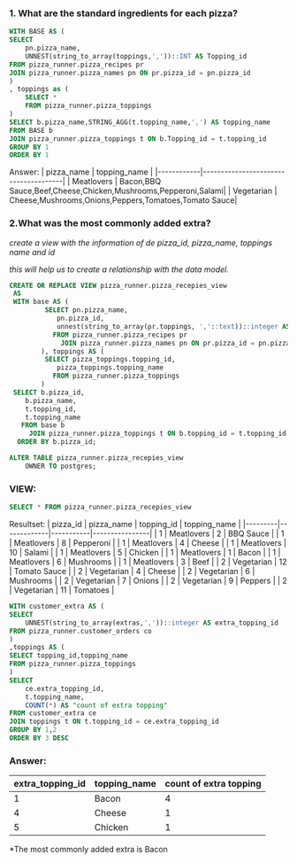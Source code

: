 ### 1. What are the standard ingredients for each pizza?
````SQL
WITH BASE AS (
SELECT 
	pn.pizza_name, 
	UNNEST(string_to_array(toppings,','))::INT AS Topping_id
FROM pizza_runner.pizza_recipes pr
JOIN pizza_runner.pizza_names pn ON pr.pizza_id = pn.pizza_id
)
, toppings as (
	SELECT *
	FROM pizza_runner.pizza_toppings
)
SELECT b.pizza_name,STRING_AGG(t.topping_name,',') AS topping_name
FROM BASE b
JOIN pizza_runner.pizza_toppings t ON b.Topping_id = t.topping_id
GROUP BY 1
ORDER BY 1
````
Answer: 
| pizza_name |             topping_name              |
|------------|--------------------------------------|
| Meatlovers  | Bacon,BBQ Sauce,Beef,Cheese,Chicken,Mushrooms,Pepperoni,Salami|
| Vegetarian | Cheese,Mushrooms,Onions,Peppers,Tomatoes,Tomato Sauce|

### 2.What was the most commonly added extra?
*create a view with the information of de pizza_id, pizza_name, toppings name and id*

*this will help us to create a relationship with the data model.*
````sql
CREATE OR REPLACE VIEW pizza_runner.pizza_recepies_view
 AS
 WITH base AS (
         SELECT pn.pizza_name,
            pn.pizza_id,
            unnest(string_to_array(pr.toppings, ','::text))::integer AS topping_id
           FROM pizza_runner.pizza_recipes pr
             JOIN pizza_runner.pizza_names pn ON pr.pizza_id = pn.pizza_id
        ), toppings AS (
         SELECT pizza_toppings.topping_id,
            pizza_toppings.topping_name
           FROM pizza_runner.pizza_toppings
        )
 SELECT b.pizza_id,
    b.pizza_name,
    t.topping_id,
    t.topping_name
   FROM base b
     JOIN pizza_runner.pizza_toppings t ON b.topping_id = t.topping_id
  ORDER BY b.pizza_id;

ALTER TABLE pizza_runner.pizza_recepies_view
    OWNER TO postgres;
````
### VIEW: 
````SQL
SELECT * FROM pizza_runner.pizza_recepies_view
````
Resultset: 
| pizza_id | pizza_name  | topping_id | topping_name   |
|---------|-------------|-----------|----------------|
| 1       | Meatlovers  | 2         | BBQ Sauce      |
| 1       | Meatlovers  | 8         | Pepperoni      |
| 1       | Meatlovers  | 4         | Cheese         |
| 1       | Meatlovers  | 10        | Salami         |
| 1       | Meatlovers  | 5         | Chicken        |
| 1       | Meatlovers  | 1         | Bacon          |
| 1       | Meatlovers  | 6         | Mushrooms      |
| 1       | Meatlovers  | 3         | Beef           |
| 2       | Vegetarian | 12        | Tomato Sauce   |
| 2       | Vegetarian | 4         | Cheese         |
| 2       | Vegetarian | 6         | Mushrooms      |
| 2       | Vegetarian | 7         | Onions         |
| 2       | Vegetarian | 9         | Peppers        |
| 2       | Vegetarian | 11        | Tomatoes       |

````sql
WITH customer_extra AS (
SELECT 
	UNNEST(string_to_array(extras,','))::integer AS extra_topping_id
FROM pizza_runner.customer_orders co
)
,toppings AS (
SELECT topping_id,topping_name
FROM pizza_runner.pizza_toppings
)
SELECT
	ce.extra_topping_id,
	t.topping_name, 
	COUNT(*) AS "count of extra topping"
FROM customer_extra ce
JOIN toppings t ON t.topping_id = ce.extra_topping_id
GROUP BY 1,2
ORDER BY 3 DESC
````
### Answer:
| extra_topping_id | topping_name | count of extra topping |
|-----------------|--------------|-----------------------|
| 1               | Bacon        | 4                     |
| 4               | Cheese       | 1                     |
| 5               | Chicken      | 1                     |
*The most commonly added extra is Bacon
